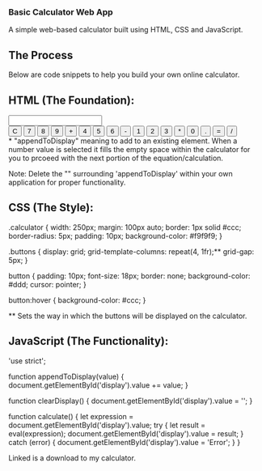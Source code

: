 ### Basic Calculator Web App
A simple web-based calculator built using HTML, CSS and JavaScript.

## The Process
Below are code snippets to help you build your own online calculator.
## HTML (The Foundation):
<body>
    <div class="calculator">
        <input type="text" id="display" readonly>
        <div class="buttons">
            <button onclick=""clearDisplay"()">C</button>
            <button onclick=""appendToDisplay"*('7')">7</button>
            <button onclick=""appendToDisplay"('8')">8</button>
            <button onclick=""appendToDisplay"('9')">9</button>
            <button onclick=""appendToDisplay"('+')">+</button>
            <button onclick=""appendToDisplay"('4')">4</button>
            <button onclick=""appendToDisplay"('5')">5</button>
            <button onclick=""appendToDisplay"('6')">6</button>
            <button onclick=""appendToDisplay"('-')">-</button>
            <button onclick=""appendToDisplay"('1')">1</button>
            <button onclick=""appendToDisplay"('2')">2</button>
            <button onclick=""appendToDisplay"('3')">3</button>
            <button onclick=""appendToDisplay"('*')">*</button>
            <button onclick=""appendToDisplay"('0')">0</button>
            <button onclick=""appendToDisplay"('.')">.</button>
            <button onclick="calculate()">=</button>
            <button onclick="appendToDisplay('/')">/</button>
        </div>
    </div>
    <script src="script.js"></script>
</body>
* "appendToDisplay" meaning to add to an existing element. When a number value is selected it fills the empty space within
the calculator for you to prcoeed with the next portion of the equation/calculation. 

Note: Delete the "" surrounding 'appendToDisplay' within your own application for proper functionality.

## CSS (The Style):
.calculator {
    width: 250px;
    margin: 100px auto;
    border: 1px solid #ccc;
    border-radius: 5px;
    padding: 10px;
    background-color: #f9f9f9;
}

.buttons {
    display: grid;
    grid-template-columns: repeat(4, 1fr);**
    grid-gap: 5px;
}

button {
    padding: 10px;
    font-size: 18px;
    border: none;
    background-color: #ddd;
    cursor: pointer;
}

button:hover {
    background-color: #ccc;
}

** Sets the way in which the buttons will be displayed on the calculator.

## JavaScript (The Functionality):
'use strict';

function appendToDisplay(value) {
    document.getElementById('display').value += value;
}

function clearDisplay() {
    document.getElementById('display').value = '';
}

function calculate() {
    let expression = document.getElementById('display').value;
    try {
        let result = eval(expression);
        document.getElementById('display').value = result;
    } catch (error) {
        document.getElementById('display').value = 'Error';
    }
}

Linked is a download to my calculator. 
